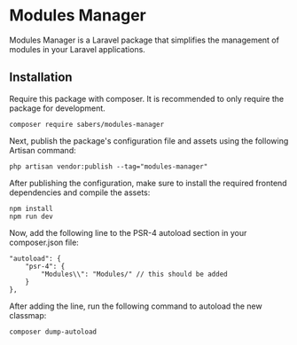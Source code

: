 # Modules Manager

Modules Manager is a Laravel package that simplifies the management of modules in your Laravel applications.


## Installation

Require this package with composer. It is recommended to only require the package for development.

```shell
composer require sabers/modules-manager
```

Next, publish the package's configuration file and assets using the following Artisan command:

```shell
php artisan vendor:publish --tag="modules-manager"
```

After publishing the configuration, make sure to install the required frontend dependencies and compile the assets:

```shell
npm install
npm run dev
```

Now, add the following line to the PSR-4 autoload section in your composer.json file:

```shell
"autoload": {
    "psr-4": {
        "Modules\\": "Modules/" // this should be added
    }
},
```

After adding the line, run the following command to autoload the new classmap:

```shell
composer dump-autoload
```
